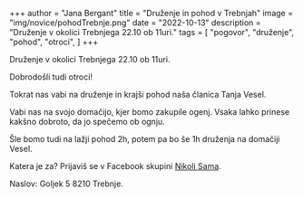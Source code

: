 +++
author = "Jana Bergant"
title = "Druženje in pohod v Trebnjah"
image = "img/novice/pohodTrebnje.png"
date = "2022-10-13"
description = "Druženje v okolici Trebnjega 22.10 ob 11uri."
tags = [
    "pogovor",
    "druženje",
    "pohod",
    "otroci",
]
+++

Druženje v okolici Trebnjega 22.10 ob 11uri.

Dobrodošli tudi otroci!

Tokrat nas vabi na druženje in krajši pohod naša članica Tanja Vesel.

Vabi nas na svojo domačijo, kjer bomo zakupile ogenj. Vsaka lahko prinese kakšno dobroto, da jo spečemo ob ognju.

Šle bomo tudi na lažji pohod 2h, potem pa bo še 1h druženja na domačiji Vesel.

Katera je za? Prijaviš se v Facebook skupini [Nikoli Sama](https://www.facebook.com/groups/467001988199005).

Naslov: Goljek 5 8210 Trebnje.






